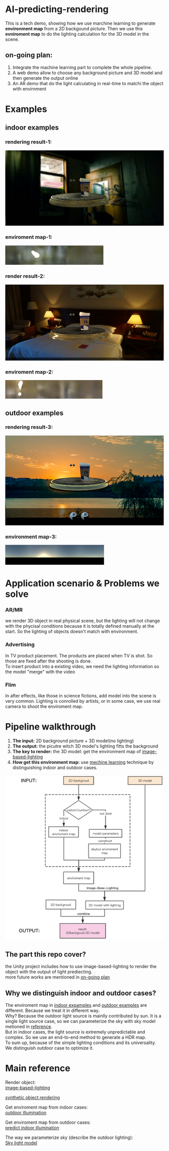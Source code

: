 # AI-predicting-rendering
This is a tech demo, showing how we use marchine learning to generate **environment map** from a 2D backgound picture. Then we use this **evniroment map** to do the lighting calculation for the 3D model in the scene.   
## on-going plan:
1. Integrate the machine learning part to complete the whole pipeline.
2. A web demo allow to choose any background picture and 3D model and then generate the output online
3. An AR demo that do the light calculating in real-time to matchi the object with envirnment 

# Examples
## indoor examples
### rendering result-1:
![image](https://raw.githubusercontent.com/W-Siqi/AI-predicting-rendering/master/Resources/result1.png)
### enviroment map-1:
![image](https://raw.githubusercontent.com/W-Siqi/AI-predicting-rendering/master/Resources/envmap1.png)
### render result-2:
![image](https://raw.githubusercontent.com/W-Siqi/AI-predicting-rendering/master/Resources/result2.png)
### enviroment map-2:
![image](https://raw.githubusercontent.com/W-Siqi/AI-predicting-rendering/master/Resources/envmap2.png)
## outdoor examples
### rendering result-3: 
![image](https://raw.githubusercontent.com/W-Siqi/AI-predicting-rendering/master/Resources/result3.png)
### environment map-3:
![image](https://raw.githubusercontent.com/W-Siqi/AI-predicting-rendering/master/Resources/envmap3.png)
# Application scenario & Problems we solve  
### AR/MR
we render 3D object in real physical scene, but the lighting will not change with the phycisal conditions because it is totally defined manually at the start. So the lighting of objects doesn't match with environment.

### Advertising
In TV product placement. The products are placed when TV is shot. So those are fixed after the shooting is done.  
To insert product into a existing video, we need the lighting information so the model "merge" with the video
### Flim
In after effects, like those in science fictions, add model into the scene is very common. Lighting is conrolled by artists, or in some case, we use real camera to shoot the enviroment map. 

# Pipeline walkthrough 
1. **The input:** 2D background picture + 3D model(no lighting)    
2. **The output:** the picutre witch 3D model's lighting fitts the background  
3. **The key to render:** the 3D model: get the environment map of [image-based-lighting](https://github.com/W-Siqi/AI-predicting-rendering/blob/master/Reference/Image-Based%20Lighting.pdf)  
4. **How get this environment map:** use [mechine learning](#Main-reference) technique by distinguishing indoor and outdoor cases.


![image](https://raw.githubusercontent.com/W-Siqi/AI-predicting-rendering/master/Resources/flowChart.png)
## The part this repo cover?
the Unity project includes how to use image-based-lighting to render the object with the output of light prediecting.  
more future works are mentioned in [on-going plan](#AI-predicting-rendering)
## Why we distinguish indoor and outdoor cases?
The enviroment map in [indoor expamples](#indoor-examples) and [outdoor examples](#outdoor-examples) are different. Because we treat it in different way.  
Why? Because the outdoor light source is mainlly contributed by sun. It is a single light source case, so we can parameterize the sky with sky model metioned in [reference](#Main-reference).  
But in indoor cases, the light source is extremely unpredictable and complex. So we use an end-to-end method to generate a HDR map.  
To sum up, because of the simple lighting conditions and its universality. We distinguish outdoor case to optimize it.
# Main reference
Render object:   
[image-based-lighting](https://github.com/W-Siqi/AI-predicting-rendering/blob/master/Reference/Image-Based%20Lighting.pdf)  

[synthetic object rendering](https://github.com/W-Siqi/AI-predicting-rendering/blob/master/Reference/Rendering%20Synthetic%20Objects%20into%20Real%20Scenes.pdf)   


Get enviroment map from indoor cases:   
[outdoor illumination](https://github.com/W-Siqi/AI-predicting-rendering/blob/master/Reference/deep%20outdoor%20%20Illumination%20Estimation.pdf)

Get enviroment map from outdoor cases:   
[predict indoor illumination](https://github.com/W-Siqi/AI-predicting-rendering/blob/master/Reference/Learning%20to%20Predict%20Indoor%20Illumination%20from%20a%20Single%20Image.pdf)  

The way we parameterize sky (describe the outdoor lighting):  
[Sky light model](https://github.com/W-Siqi/AI-predicting-rendering/blob/master/Reference/HosekWilkie_SkylightModel_SIGGRAPH2012_Preprint_lowres.pdf)